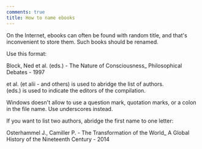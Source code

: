 ```yaml
---
comments: true
title: How to name ebooks
---
```


On the Internet, ebooks can often be found with random title, and that's inconvenient to store them. Such books should be renamed.

Use this format:

Block, Ned et al. (eds.) - The Nature of Consciousness_ Philosophical Debates - 1997

et al. (et alii - and others) is used to abridge the list of authors.<br>
(eds.) is used to indicate the editors of the compilation.

Windows doesn't allow to use a question mark, quotation marks, or a colon in the file name. Use underscores instead.

If you want to list two authors, abridge the first name to one letter:

Osterhammel J., Camiller P. - The Transformation of the World_ A Global History of the Nineteenth Century - 2014